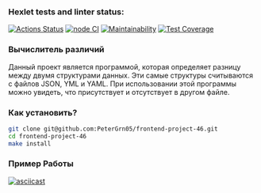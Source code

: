 ### Hexlet tests and linter status:
[![Actions Status](https://github.com/PeterGrn05/frontend-project-46/actions/workflows/hexlet-check.yml/badge.svg)](https://github.com/PeterGrn05/frontend-project-46/actions)
[![node CI](https://github.com/PeterGrn05/frontend-project-46/actions/workflows/personal-check.yml/badge.svg)](https://github.com/PeterGrn05/frontend-project-46/actions/workflows/personal-check.yml)
[![Maintainability](https://api.codeclimate.com/v1/badges/0a7587e98d811b6638bd/maintainability)](https://codeclimate.com/github/PeterGrn05/frontend-project-46/maintainability)
[![Test Coverage](https://api.codeclimate.com/v1/badges/0a7587e98d811b6638bd/test_coverage)](https://codeclimate.com/github/PeterGrn05/frontend-project-46/test_coverage)


### Вычислитель различий
Данный проект является программой, которая определяет разницу между двумя структурами данных. Эти самые структуры считываются с файлов JSON, YML и YAML. При использовании этой программы можно увидеть, что присутствует и отсутствует в другом файле.

### Как установить?

```bash 
git clone git@github.com:PeterGrn05/frontend-project-46.git
cd frontend-project-46
make install
```

### Пример Работы
[![asciicast](https://asciinema.org/a/3pe4K1kBjb5RFPFzFOOR8cBhr.svg)](https://asciinema.org/a/3pe4K1kBjb5RFPFzFOOR8cBhr)